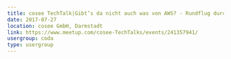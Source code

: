 ```yaml
---
title: cosee TechTalk|Gibt’s da nicht auch was von AWS? - Rundflug durch die AWS Cloud
date: 2017-07-27
location: cosee GmbH, Darmstadt
link: https://www.meetup.com/cosee-TechTalks/events/241357941/
usergroup: coda
type: usergroup
---
```

